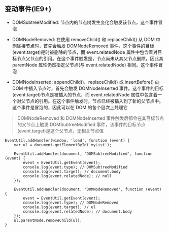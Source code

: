 ## 变动事件(IE9+)

- DOMSubtreeModified: 节点内的节点树发生变化会触发该节点，这个事件冒泡

- DOMNodeRemoved: 在使用 removeChild() 和 replaceChild() 从 DOM 中删除接节点时，首先会触发 DOMNodeRemoved 事件，这个事件的目标(event.target)是时被删除的节点，而 event.relatedNode 属性中包含着对目标节点父节点的引用。在这个事件触发是，节点尚未从其父节点删除，因此其 parentNode 属性仍然指定父节点(与 event.relatedNode) 相同。这个事件冒泡

- DOMNodeInserted: appendChild()、replaceChild() 或 insertBefore() 向 DOM 中插入节点时，首先会触发 DOMNodeInserted 事件。这个事件的目标(event.target)节点是被插入的节点，而 event.relatedNode 属性中包含着一个对父节点的引用。在这个事件触发时，节点已经被插入到了新的父节点中。这个事件是冒泡的，因此可以在 DOM 的各个层次上处理它

> DOMNodeRemoved 和 DOMNodeInserted 事件触发后都会在其目标节点的父节点上触发 DOMSubtreeModified 事件，该事件的目标节点(event.target)是这个父节点，无相关节点值

```
EventUtil.addHandler(window, 'load', function (event) {
	var ul = document.getElementById('myList');

	EventUtil.addHandler(document, 'DOMSubtreeModified', function (event) {
		event = EventUtil.getEvent(event); 
		console.log(event.type); // DOMSubtreeModified
		console.log(event.target); // document.body
		console.log(event.relatedNode); // null
	});

	EventUtil.addHandler(document, 'DOMNodeRemoved', function (event) {
		event = EventUtil.getEvent(event);
		console.log(event.type); // DOMNodeRemoved
		console.log(event.target); // ul
		console.log(event.relatedNode); // document.body
	});
	ul.parentNode.removeChild(ul);
}
```